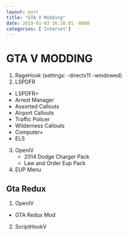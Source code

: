 ```yaml
---
layout: post 
title: "GTA V Modding" 
date: 2019-01-03 16:16:01 -0600 
categories: ['Internet'] 
--- 
```


# GTA V MODDING

1. RageHook (settings: -directx11 -windowed)
2. LSPDFR
  * LSPDFR+
  * Arrest Manager
  * Assorted Callouts
  * Airport Callouts
  * Traffic Policer
  * Wilderness Callouts
  * Computer+
  * ELS
3. OpenIV
   * 2014 Dodge Charger Pack
   * Law and Order Eup Pack
4. EUP Menu


 ## Gta Redux
 
 1. OpenIV
   * GTA Redux Mod
 2. ScriptHookV
